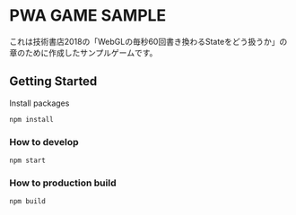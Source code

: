 # PWA GAME SAMPLE

これは技術書店2018の「WebGLの毎秒60回書き換わるStateをどう扱うか」の章のために作成したサンプルゲームです。

## Getting Started

Install packages

```
npm install
```

### How to develop

```
npm start
```

### How to production build

```
npm build
```
